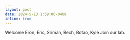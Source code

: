 ```yaml
---
layout: post
date: 2024-5-13 1:59:00-0400
inline: true
---
```


Welcome Eron, Eric, Sriman, Bech, Botao, Kyle Join our lab. 
